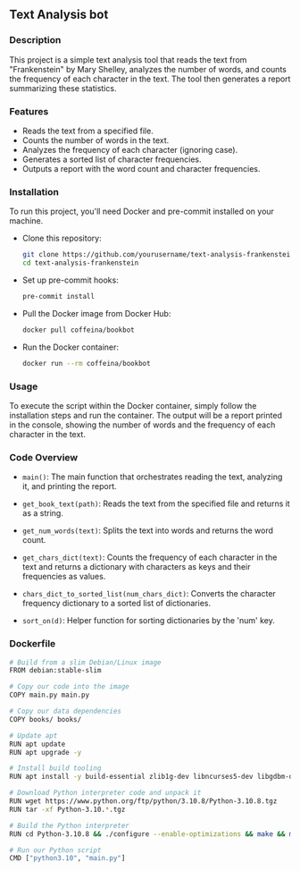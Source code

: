## Text Analysis bot

### Description

This project is a simple text analysis tool that reads the text from "Frankenstein" by Mary Shelley, analyzes the number of words, and counts the frequency of each character in the text. The tool then generates a report summarizing these statistics.


### Features

- Reads the text from a specified file.
- Counts the number of words in the text.
- Analyzes the frequency of each character (ignoring case).
- Generates a sorted list of character frequencies.
- Outputs a report with the word count and character frequencies.

### Installation

To run this project, you'll need Docker and pre-commit installed on your machine.

- Clone this repository:
    ```bash
    git clone https://github.com/yourusername/text-analysis-frankenstein.git
    cd text-analysis-frankenstein
    ```

- Set up pre-commit hooks:
    ```bash
    pre-commit install
    ```

- Pull the Docker image from Docker Hub:
    ```bash
    docker pull coffeina/bookbot
    ```

- Run the Docker container:
    ```bash
    docker run --rm coffeina/bookbot
    ```


### Usage

To execute the script within the Docker container, simply follow the installation steps and run the container. The output will be a report printed in the console, showing the number of words and the frequency of each character in the text.

### Code Overview

- `main()`: The main function that orchestrates reading the text, analyzing it, and printing the report.

- `get_book_text(path)`: Reads the text from the specified file and returns it as a string.

- `get_num_words(text)`: Splits the text into words and returns the word count.

- `get_chars_dict(text)`: Counts the frequency of each character in the text and returns a 
dictionary with characters as keys and their frequencies as values.

- `chars_dict_to_sorted_list(num_chars_dict)`: Converts the character frequency dictionary to a sorted list of dictionaries.

- `sort_on(d)`: Helper function for sorting dictionaries by the 'num' key.


### Dockerfile

 ```bash
# Build from a slim Debian/Linux image
FROM debian:stable-slim

# Copy our code into the image
COPY main.py main.py

# Copy our data dependencies
COPY books/ books/

# Update apt
RUN apt update
RUN apt upgrade -y

# Install build tooling
RUN apt install -y build-essential zlib1g-dev libncurses5-dev libgdbm-dev libnss3-dev libssl-dev libreadline-dev libffi-dev libsqlite3-dev wget libbz2-dev

# Download Python interpreter code and unpack it
RUN wget https://www.python.org/ftp/python/3.10.8/Python-3.10.8.tgz
RUN tar -xf Python-3.10.*.tgz

# Build the Python interpreter
RUN cd Python-3.10.8 && ./configure --enable-optimizations && make && make altinstall

# Run our Python script
CMD ["python3.10", "main.py"]
```